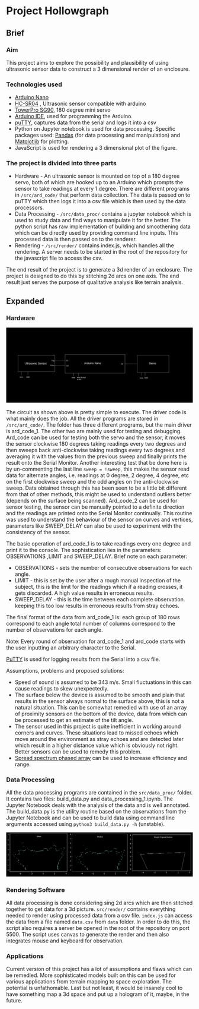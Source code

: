 # Project Hollowgraph

## Brief

### Aim

This project aims to explore the possibility and plausibility of using ultrasonic sensor data to construct a 3 dimensional render of an enclosure.

### Technologies used

- [Arduino Nano](https://store.arduino.cc/products/arduino-nano)
- [HC-SR04](https://robu.in/product/hc-sr04-ultrasonic-range-finder/) , Ultrasonic sensor compatible with arduino
- [TowerPro SG90](https://robu.in/product/towerpro-sg90-9g-mini-servo-9-gram/), 180 degree mini servo
- [Arduino IDE](https://www.arduino.cc/en/software/), used for programming the Arduino.
- [puTTY](https://www.putty.org/), captures data from the serial and logs it into a csv
- Python on Jupyter notebook is used for data processing. Specific packages used: [Pandas](https://pandas.pydata.org/) (for data processing and manipulation) and [Matplotlib](https://matplotlib.org/) for plotting.
- JavaScript is used for rendering a 3 dimensional plot of the figure.

### The project is divided into three parts

- Hardware - An ultrasonic sensor is mounted on top of a 180 degree servo, both of which are hooked up to an Arduino which prompts the sensor to take readings at every 1 degree. There are different programs in `/src/ard_code/` that perform data collection. The data is passed on to puTTY which then logs it into a csv file which is then used by the data processors.
- Data Processing - `/src/data_proc/` contains a jupyter notebook which is used to study data and find ways to manipulate it for the better. The python script has raw implementation of building and smoothening data which can be directly used by providing command line inputs. This processed data is then passed on to the renderer.
- Rendering - `/src/render/` contains index.js, which handles all the rendering. A server needs to be started in the root of the repository for the javascript file to access the csv.

The end result of the project is to generate a 3d render of an enclosure. The project is designed to do this by stitching 2d arcs on one axis. The end result just serves the purpose of qualitative analysis like terrain analysis.

## Expanded

### Hardware

![Circuit block diagram](./public/circuit.png)

The circuit as shown above is pretty simple to execute. The driver code is what mainly does the job. All the driver programs are stored in `/src/ard_code/`. The folder has three different programs, but the main driver is ard_code_1. The other two are mainly used for testing and debugging. Ard_code can be used for testing both the servo and the sensor, it moves the sensor clockwise 180 degrees taking readings every two degrees and then sweeps back anti-clockwise taking readings every two degrees and averaging it with the values from the previous sweep and finally prints the result onto the Serial Monitor. Another interesting test that be done here is by un-commenting the last line `sweep = !sweep`, this makes the sensor read data for alternate angles, i.e. readings at 0 degree, 2 degree, 4 degree, etc on the first clockwise sweep and the odd angles on the anti-clockwise sweep. Data obtained through this has been seen to be a little bit different from that of other methods, this might be used to understand outliers better (depends on the surface being scanned). Ard_code_2 can be used for sensor testing, the sensor can be manually pointed to a definite direction and the readings are printed onto the Serial Monitor continually. This routine was used to understand the behaviour of the sensor on curves and vertices, parameters like SWEEP_DELAY can also be used to experiment with the consistency of the sensor.

The basic operation of ard_code_1 is to take readings every one degree and print it to the console. The sophistication lies in the parameters: OBSERVATIONS ,LIMIT and SWEEP_DELAY. Brief note on each parameter:

- OBSERVATIONS - sets the number of consecutive observations for each angle.
- LIMIT - this is set by the user after a rough manual inspection of the subject, this is the limit for the readings which if a reading crosses, it gets discarded. A high value results in erroneous results.
- SWEEP_DELAY - this is the time between each complete observation. keeping this too low results in erroneous results from stray echoes.

The final format of the data from ard_code_1 is: each group of 180 rows correspond to each angle total number of columns correspond to the number of observations for each angle.

Note: Every round of observation for ard_code_1 and ard_code starts with the user inputting an arbitrary character to the Serial.

[PuTTY](https://www.putty.org/) is used for logging results from the Serial into a csv file.

Assumptions, problems and proposed solutions:

- Speed of sound is assumed to be 343 m/s. Small fluctuations in this can cause readings to skew unexpectedly.
- The surface below the device is assumed to be smooth and plain that results in the sensor always normal to the surface above, this is not a natural situation. This can be somewhat remedied with use of an array of proximity sensors on the bottom of the device, data from which can be processed to get an estimate of the tilt angle.
- The sensor used in this project is quite inefficient in working around corners and curves. These situations lead to missed echoes which move around the environment as stray echoes and are detected later which result in a higher distance value which is obviously not right. Better sensors can be used to remedy this problem.
- [Spread spectrum phased array](https://www.hackster.io/graham_chow/spread-spectrum-phased-array-sonar-018e22) can be used to increase efficiency and range.

### Data Processing

All the data processing programs are contained in the `src/data_proc/` folder. It contains two files: build_data.py and data_processing_1.ipynb. The Jupyter Notebook deals with the analysis of the data and is well annotated. The build_data.py is the utility routine based on the observations from the Jupyter Notebook and can be used to build data using command line arguments accessed using `python3 build_data.py -h` (unstable).

![Comparison of graphs](./public/2d_graph.png)

### Rendering Software

All data processing is done considering sing 2d arcs which are then stitched together to get data for a 3d picture. `src/render/` contains everything needed to render using processed data from a csv file. `index.js` can access the data from a file named `data.csv` from `data` folder. In order to do this, the script also requires a server be opened in the root of the repository on port 5500. The script uses canvas to generate the render and then also integrates mouse and keyboard for observation.

### Applications

Current version of this project has a lot of assumptions and flaws which can be remedied. More sophisticated models built on this can be used for various applications from terrain mapping to space exploration. The potential is unfathomable. Last but not least, it would be insanely cool to have something map a 3d space and put up a hologram of it, maybe, in the future.
